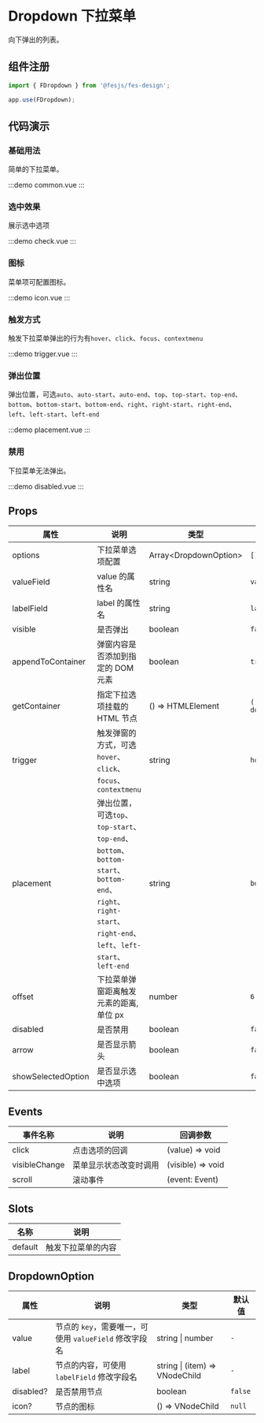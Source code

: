 # Dropdown 下拉菜单

向下弹出的列表。

## 组件注册

```js
import { FDropdown } from '@fesjs/fes-design';

app.use(FDropdown);
```

## 代码演示

### 基础用法

简单的下拉菜单。

:::demo
common.vue
:::

### 选中效果

展示选中选项

:::demo
check.vue
:::

### 图标

菜单项可配置图标。

:::demo
icon.vue
:::

### 触发方式

触发下拉菜单弹出的行为有`hover`、`click`、`focus`、`contextmenu`

:::demo
trigger.vue
:::

### 弹出位置

弹出位置，可选`auto`、`auto-start`、`auto-end`、`top`、`top-start`、`top-end`、`bottom`、`bottom-start`、`bottom-end`、`right`、`right-start`、`right-end`、`left`、`left-start`、`left-end`

:::demo
placement.vue
:::

### 禁用

下拉菜单无法弹出。

:::demo
disabled.vue
:::

## Props

| 属性               | 说明                                                                                                                                                       | 类型                    | 默认值                |
| ------------------ | ---------------------------------------------------------------------------------------------------------------------------------------------------------- | ----------------------- | --------------------- |
| options            | 下拉菜单选项配置                                                                                                                                           | Array\<DropdownOption\> | `[]`                  |
| valueField         | value 的属性名                                                                                                                                             | string                  | `value`               |
| labelField         | label 的属性名                                                                                                                                             | string                  | `label`               |
| visible            | 是否弹出                                                                                                                                                   | boolean                 | `false`               |
| appendToContainer  | 弹窗内容是否添加到指定的 DOM 元素                                                                                                                          | boolean                 | `true`                |
| getContainer       | 指定下拉选项挂载的 HTML 节点                                                                                                                               | () => HTMLElement       | `() => document.body` |
| trigger            | 触发弹窗的方式，可选`hover`、`click`、`focus`、`contextmenu`                                                                                               | string                  | `hover`               |
| placement          | 弹出位置，可选`top`、`top-start`、`top-end`、`bottom`、`bottom-start`、`bottom-end`、`right`、`right-start`、`right-end`、`left`、`left-start`、`left-end` | string                  | `bottom`              |
| offset             | 下拉菜单弹窗距离触发元素的距离,单位 px                                                                                                                     | number                  | `6`                   |
| disabled           | 是否禁用                                                                                                                                                   | boolean                 | `false`               |
| arrow              | 是否显示箭头                                                                                                                                               | boolean                 | `false`               |
| showSelectedOption | 是否显示选中选项                                                                                                                                           | boolean                 | `false`               |

## Events

| 事件名称      | 说明                   | 回调参数          |
| ------------- | ---------------------- | ----------------- |
| click         | 点击选项的回调         | (value) => void   |
| visibleChange | 菜单显示状态改变时调用 | (visible) => void |
| scroll        | 滚动事件               | (event: Event)    |

## Slots

| 名称    | 说明               |
| ------- | ------------------ |
| default | 触发下拉菜单的内容 |

## DropdownOption

| 属性      | 说明                                                   | 类型                           | 默认值  |
| --------- | ------------------------------------------------------ | ------------------------------ | ------- |
| value     | 节点的 `key`，需要唯一，可使用 `valueField` 修改字段名 | string \| number               | `-`     |
| label     | 节点的内容，可使用 `labelField` 修改字段名             | string \| (item) => VNodeChild | `-`     |
| disabled? | 是否禁用节点                                           | boolean                        | `false` |
| icon?     | 节点的图标                                             | () => VNodeChild               | `null`  |
